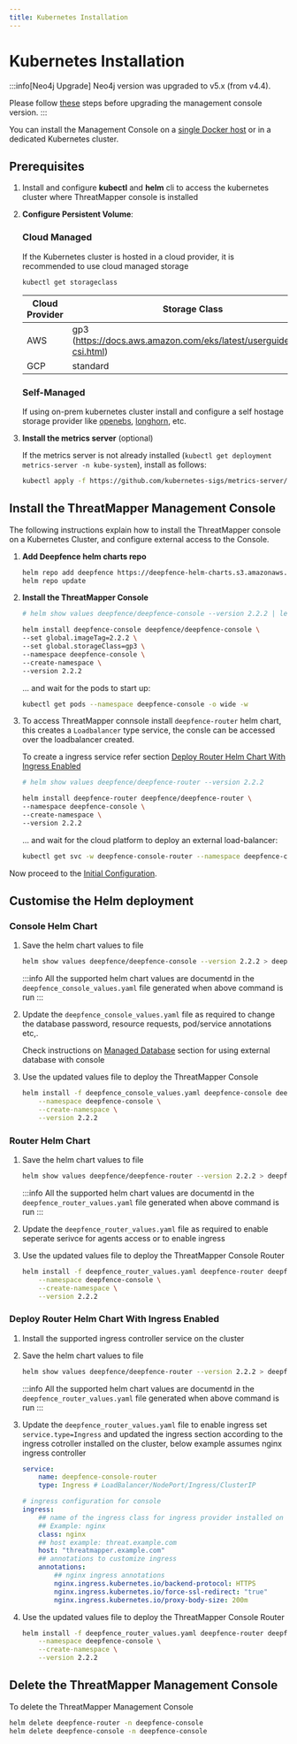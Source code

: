 ```yaml
---
title: Kubernetes Installation
---
```


# Kubernetes Installation

:::info[Neo4j Upgrade]
Neo4j version was upgraded to v5.x (from v4.4).

Please follow [these](upgrade-from-v2.1.md) steps before upgrading the management console version.
:::

You can install the Management Console on a [single Docker host](docker) or in a dedicated Kubernetes cluster.


## Prerequisites

1. Install and configure **kubectl** and **helm** cli to access the kubernetes cluster where ThreatMapper console is installed

2. **Configure Persistent Volume**:

   ### Cloud Managed

   If the Kubernetes cluster is hosted in a cloud provider, it is recommended to use cloud managed storage
    ```
    kubectl get storageclass
    ```
   | Cloud Provider | Storage Class                                                       |
   |----------------|---------------------------------------------------------------------|
   | AWS            | gp3 (https://docs.aws.amazon.com/eks/latest/userguide/ebs-csi.html) |
   | GCP            | standard                                                            |

   ### Self-Managed

   If using on-prem kubernetes cluster install and configure a self hostage storage provider like [openebs](https://openebs.io/docs/quickstart-guide/installation), [longhorn](https://longhorn.io/docs/1.6.2/deploy/install/), etc.

3. **Install the metrics server** (optional)

   If the metrics server is not already installed (```kubectl get deployment metrics-server -n kube-system```), install as follows:

    ```bash
    kubectl apply -f https://github.com/kubernetes-sigs/metrics-server/releases/latest/download/components.yaml
    ```

## Install the ThreatMapper Management Console

The following instructions explain how to install the ThreatMapper console on a Kubernetes Cluster, and configure external access to the Console.


1. **Add Deepfence helm charts repo**

    ```bash 
    helm repo add deepfence https://deepfence-helm-charts.s3.amazonaws.com/threatmapper
    helm repo update
    ```

2. **Install the ThreatMapper Console**

    ```bash
    # helm show values deepfence/deepfence-console --version 2.2.2 | less

    helm install deepfence-console deepfence/deepfence-console \
    --set global.imageTag=2.2.2 \
    --set global.storageClass=gp3 \
    --namespace deepfence-console \
    --create-namespace \
    --version 2.2.2
    ```

   ... and wait for the pods to start up:

    ```bash
    kubectl get pods --namespace deepfence-console -o wide -w
    ```

3. To access ThreatMapper connsole install ```deepfence-router``` helm chart, this creates a `Loadbalancer` type service, the consle can be accessed over the loadbalancer created.

    To create a ingress service refer section [Deploy Router Helm Chart With Ingress Enabled](#deploy-router-helm-chart-with-ingress-enabled)

    ```bash
    # helm show values deepfence/deepfence-router --version 2.2.2
   
    helm install deepfence-router deepfence/deepfence-router \
    --namespace deepfence-console \
    --create-namespace \
    --version 2.2.2
    ```

   ... and wait for the cloud platform to deploy an external load-balancer:

    ```bash
    kubectl get svc -w deepfence-console-router --namespace deepfence-console
    ```

Now proceed to the [Initial Configuration](initial-configuration).

## Customise the Helm deployment

### Console Helm Chart

1. Save the helm chart values to file 

    ```bash
    helm show values deepfence/deepfence-console --version 2.2.2 > deepfence_console_values.yaml
    ```

    :::info
    All the supported helm chart values are documentd in the `deepfence_console_values.yaml` file generated when above command is run 
    :::

2. Update the `deepfence_console_values.yaml` file as required to change the database password, resource requests, pod/service annotations etc,.
    
    Check instructions on [Managed Database](managed-database) section for using external database with console

3. Use the updated values file to deploy the ThreatMapper Console

    ```bash
    helm install -f deepfence_console_values.yaml deepfence-console deepfence/deepfence-console \
        --namespace deepfence-console \
        --create-namespace \
        --version 2.2.2
    ```

### Router Helm Chart


1. Save the helm chart values to file

    ```bash
    helm show values deepfence/deepfence-router --version 2.2.2 > deepfence_router_values.yaml
    ```

    :::info
    All the supported helm chart values are documentd in the `deepfence_router_values.yaml` file generated when above command is run 
    :::

2. Update the `deepfence_router_values.yaml` file as required to enable seperate serivce for agents access or to enable ingress

3. Use the updated values file to deploy the ThreatMapper Console Router

    ```bash
    helm install -f deepfence_router_values.yaml deepfence-router deepfence/deepfence-router \
        --namespace deepfence-console \
        --create-namespace \
        --version 2.2.2
    ```

### Deploy Router Helm Chart With Ingress Enabled

1. Install the supported ingress controller service on the cluster 

2. Save the helm chart values to file

    ```bash
    helm show values deepfence/deepfence-router --version 2.2.2 > deepfence_router_values.yaml
    ```

    :::info
    All the supported helm chart values are documentd in the `deepfence_router_values.yaml` file generated when above command is run 
    :::

3. Update the `deepfence_router_values.yaml` file to enable ingress set `service.type=Ingress` and updated the ingress section according to the ingress cotroller installed on the cluster, below example assumes nginx ingress controller

    ```yaml
    service:
        name: deepfence-console-router
        type: Ingress # LoadBalancer/NodePort/Ingress/ClusterIP

    # ingress configuration for console
    ingress:
        ## name of the ingress class for ingress provider installed on the cluster, cannot be empty
        ## Example: nginx
        class: nginx
        ## host example: threat.example.com
        host: "threatmapper.example.com"
        ## annotations to customize ingress
        annotations:
            ## nginx ingress annotations
            nginx.ingress.kubernetes.io/backend-protocol: HTTPS
            nginx.ingress.kubernetes.io/force-ssl-redirect: "true"
            nginx.ingress.kubernetes.io/proxy-body-size: 200m
    ```

3. Use the updated values file to deploy the ThreatMapper Console Router

    ```bash
    helm install -f deepfence_router_values.yaml deepfence-router deepfence/deepfence-router \
        --namespace deepfence-console \
        --create-namespace \
        --version 2.2.2
    ```

## Delete the ThreatMapper Management Console

To delete the ThreatMapper Management Console

   ```bash
   helm delete deepfence-router -n deepfence-console
   helm delete deepfence-console -n deepfence-console
   ```
